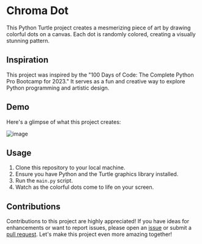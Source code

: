 # Chroma Dot
This Python Turtle project creates a mesmerizing piece of art by drawing colorful dots on a canvas. Each dot is randomly colored, creating a visually stunning pattern.


## Inspiration

This project was inspired by the "100 Days of Code: The Complete Python Pro Bootcamp for 2023." It serves as a fun and creative way to explore Python programming and artistic design.

## Demo

Here's a glimpse of what this project creates:

![image](https://github.com/sarvesh-2109/Chroma-Dot/assets/113255836/305c58a2-a446-4033-92cf-21390f113f58)

## Usage

1. Clone this repository to your local machine.
2. Ensure you have Python and the Turtle graphics library installed.
3. Run the `main.py` script.
4. Watch as the colorful dots come to life on your screen.

## Contributions

Contributions to this project are highly appreciated! If you have ideas for enhancements or want to report issues, please open an [issue](https://github.com/sarvesh-2109/Chroma-Dot/issues) or submit a [pull request](https://github.com/sarvesh-2109/Chroma-Dot/pulls). Let's make this project even more amazing together!



